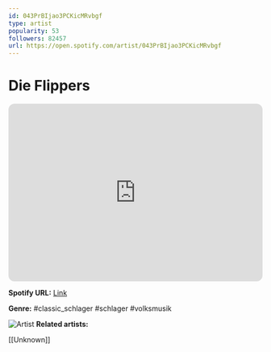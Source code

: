 ```yaml
---
id: 043PrBIjao3PCKicMRvbgf
type: artist
popularity: 53
followers: 82457
url: https://open.spotify.com/artist/043PrBIjao3PCKicMRvbgf
---
```

# Die Flippers

<iframe style="border-radius:12px" src="https://open.spotify.com/embed/artist/043PrBIjao3PCKicMRvbgf" width="100%" height="352" frameBorder="0" allowfullscreen="" allow="autoplay; clipboard-write; encrypted-media; fullscreen; picture-in-picture" loading="lazy"></iframe>

**Spotify URL:** [Link](https://open.spotify.com/artist/043PrBIjao3PCKicMRvbgf)

**Genre:**  #classic_schlager #schlager #volksmusik

![Artist](https://i.scdn.co/image/3e28cc69c5285fcbfa80cc5ef927dd9227e68946)
**Related artists:**

[[Unknown]]
